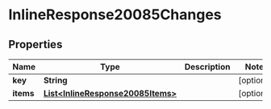 
# InlineResponse20085Changes

## Properties
Name | Type | Description | Notes
------------ | ------------- | ------------- | -------------
**key** | **String** |  |  [optional]
**items** | [**List&lt;InlineResponse20085Items&gt;**](InlineResponse20085Items.md) |  |  [optional]



